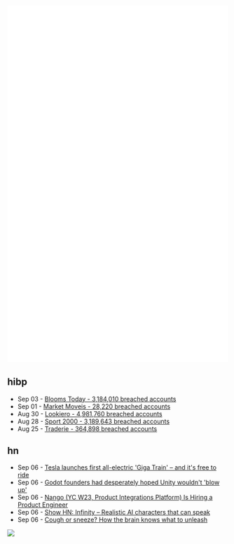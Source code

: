 ![Metrics](https://raw.githubusercontent.com/phixion/phixion/master/metrics.svg)

## hibp

<!--
for https://github.com/phixion/phixion/blob/main/.github/workflows/feeds.yml
-->
<!--START_SECTION:haveibeenpwnd-->
- Sep 03 - [Blooms Today - 3,184,010 breached accounts](https://haveibeenpwned.com/PwnedWebsites#BloomsToday)
- Sep 01 - [Market Moveis - 28,220 breached accounts](https://haveibeenpwned.com/PwnedWebsites#MarketMoveis)
- Aug 30 - [Lookiero - 4,981,760 breached accounts](https://haveibeenpwned.com/PwnedWebsites#Lookiero)
- Aug 28 - [Sport 2000 - 3,189,643 breached accounts](https://haveibeenpwned.com/PwnedWebsites#Sport2000)
- Aug 25 - [Traderie - 364,898 breached accounts](https://haveibeenpwned.com/PwnedWebsites#Traderie)
<!--END_SECTION:haveibeenpwnd-->

## hn

<!--
for https://github.com/phixion/phixion/blob/main/.github/workflows/feeds.yml
-->
<!--START_SECTION:hn-->
- Sep 06 - [Tesla launches first all-electric 'Giga Train' – and it's free to ride](https://www.yahoo.com/tech/tesla-launches-worlds-first-electric-111535136.html)
- Sep 06 - [Godot founders had desperately hoped Unity wouldn't 'blow up'](https://www.gamedeveloper.com/programming/godot-founders-had-desperately-hoped-unity-wouldn-t-blow-up-)
- Sep 06 - [Nango (YC W23, Product Integrations Platform) Is Hiring a Product Engineer](https://www.nango.dev/jobs)
- Sep 06 - [Show HN: Infinity – Realistic AI characters that can speak](https://news.ycombinator.com/item?id=41467704)
- Sep 06 - [Cough or sneeze? How the brain knows what to unleash](https://www.nature.com/articles/d41586-024-02858-9)
<!--END_SECTION:hn-->

<!--
for https://yhype.me
-->
![](https://hit.yhype.me/github/profile?user_id=13013670)
